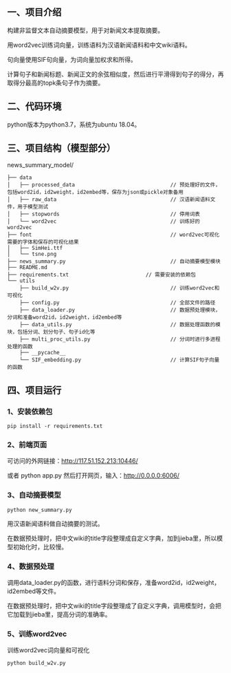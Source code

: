 ## 一、项目介绍

构建非监督文本自动摘要模型，用于对新闻文本提取摘要。

用word2vec训练词向量，训练语料为汉语新闻语料和中文wiki语料。

句向量使用SIF句向量，为词向量加权求和所得。

计算句子和新闻标题、新闻正文的余弦相似度，然后进行平滑得到句子的得分，再取得分最高的topk条句子作为摘要。

## 二、代码环境

python版本为python3.7，系统为ubuntu 18.04。

## 三、项目结构（模型部分）

news_summary_model/

    ├── data
    │   ├── processed_data                               // 预处理好的文件，包括word2id，id2weight，id2embed等，保存为json或pickle对象备用
    │   ├── raw_data                                     // 汉语新闻语料文件，用于模型测试
    │   ├── stopwords                                    // 停用词表
    │   └── word2vec                                     // 训练好的word2vec
    ├── font                                             // word2vec可视化需要的字体和保存的可视化结果
    │   ├── SimHei.ttf
    │   └── tsne.png
    ├── news_summary.py                                  // 自动摘要模型模块
    ├── README.md
    ├── requirements.txt			             // 需要安装的依赖包
    └── utils
        ├── build_w2v.py                                 // 训练word2vec和可视化
        ├── config.py                                    // 全部文件的路径
        ├── data_loader.py                               // 数据预处理模块，分词和准备word2id，id2weight，id2embed等
        ├── data_utils.py                                // 数据处理函数的模块，包括分词、划分句子、句子id化等 
        ├── multi_proc_utils.py                          // 分词时进行多进程处理的函数
        ├── __pycache__
        └── SIF_embedding.py                             // 计算SIF句子向量的函数

## 四、项目运行

### 1、安装依赖包

    pip install -r requirements.txt

### 2、前端页面

可访问的外网链接：http://117.51.152.213:10446/

或者 python app.py    然后打开网页，输入：http://0.0.0.0:6006/

### 3、自动摘要模型

    python new_summary.py

用汉语新闻语料做自动摘要的测试。

在数据预处理时，把中文wiki的title字段整理成自定义字典，加到jieba里，所以模型初始化时，比较慢。

### 4、数据预处理

调用data_loader.py的函数，进行语料分词和保存，准备word2id，id2weight，id2embed等文件。

在数据预处理时，把中文wiki的title字段整理成了自定义字典，调用模型时，会把它加载到jieba里，提高分词的准确率。

### 5、训练word2vec

训练word2vec词向量和可视化

    python build_w2v.py


